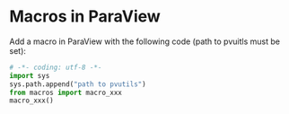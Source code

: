 # Macros in ParaView

Add a macro in ParaView with the following code (path to pvuitls must be set):
```python
# -*- coding: utf-8 -*-
import sys
sys.path.append("path to pvutils")
from macros import macro_xxx
macro_xxx()
```